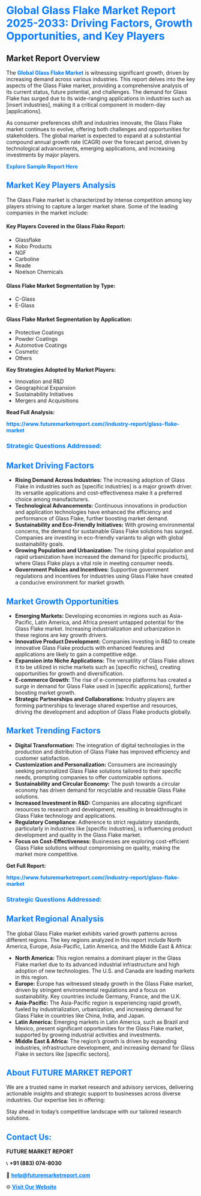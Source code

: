 <h1 style="color: #007BFF;">Global Glass Flake Market Report 2025-2033: Driving Factors, Growth Opportunities, and Key Players</h1>

<section id="overview">
<h2>Market Report Overview</h2>
<p>The <a href="https://www.futuremarketreport.com//industry-report/glass-flake-market" style="color: #007BFF; text-decoration: none;"><strong>Global Glass Flake Market</strong></a> is witnessing significant growth, driven by increasing demand across various industries. This report delves into the key aspects of the Glass Flake market, providing a comprehensive analysis of its current status, future potential, and challenges. The demand for Glass Flake has surged due to its wide-ranging applications in industries such as [insert industries], making it a critical component in modern-day [applications].</p>
<p>As consumer preferences shift and industries innovate, the Glass Flake market continues to evolve, offering both challenges and opportunities for stakeholders. The global market is expected to expand at a substantial compound annual growth rate (CAGR) over the forecast period, driven by technological advancements, emerging applications, and increasing investments by major players.</p>
</section>

<section id="overview">
<p><a href="https://www.futuremarketreport.com//request-sample/reportId=83281" style="color: #007BFF; text-decoration: none;"><strong>Explore Sample Report Here</strong></a></p>
</section>

<section id="key-players">
<h2 style="color: #007BFF;">Market Key Players Analysis</h2>
<p>The Glass Flake market is characterized by intense competition among key players striving to capture a larger market share. Some of the leading companies in the market include:</p>
<h4>Key Players Covered in the Glass Flake Report:</h4>
<ul><li>Glassflake</li><li>Kobo Products</li><li>NGF</li><li>Carboline</li><li>Reade</li><li>Noelson Chemicals</li></ul>
<h4>Glass Flake Market Segmentation by Type:</h4>
<ul><li>C-Glass</li><li>E-Glass</li></ul>

<h4>Glass Flake Market Segmentation by Application:</h4>
<ul><li>Protective Coatings</li><li>Powder Coatings</li><li>Automotive Coatings</li><li>Cosmetic</li><li>Others</li></ul>
<p><strong>Key Strategies Adopted by Market Players:</strong></p>
<ul>
<li>Innovation and R&D</li>
<li>Geographical Expansion</li>
<li>Sustainability Initiatives</li>
<li>Mergers and Acquisitions</li>
</ul>
</section>

<section>
<p><strong>Read Full Analysis: </strong></p><a href="https://www.futuremarketreport.com//industry-report/glass-flake-market" style="color: #007BFF; text-decoration: none;"><strong>https://www.futuremarketreport.com//industry-report/glass-flake-market</strong></a>
<h3 style="color: #007BFF;">Strategic Questions Addressed:</h3>
</section>

<section id="driving-factors">
<h2 style="color: #007BFF;">Market Driving Factors</h2>
<ul>
<li><strong>Rising Demand Across Industries:</strong> The increasing adoption of Glass Flake in industries such as [specific industries] is a major growth driver. Its versatile applications and cost-effectiveness make it a preferred choice among manufacturers.</li>
<li><strong>Technological Advancements:</strong> Continuous innovations in production and application technologies have enhanced the efficiency and performance of Glass Flake, further boosting market demand.</li>
<li><strong>Sustainability and Eco-Friendly Initiatives:</strong> With growing environmental concerns, the demand for sustainable Glass Flake solutions has surged. Companies are investing in eco-friendly variants to align with global sustainability goals.</li>
<li><strong>Growing Population and Urbanization:</strong> The rising global population and rapid urbanization have increased the demand for [specific products], where Glass Flake plays a vital role in meeting consumer needs.</li>
<li><strong>Government Policies and Incentives:</strong> Supportive government regulations and incentives for industries using Glass Flake have created a conducive environment for market growth.</li>
</ul>
</section>

<section id="growth-opportunities">
<h2 style="color: #007BFF;">Market Growth Opportunities</h2>
<ul>
<li><strong>Emerging Markets:</strong> Developing economies in regions such as Asia-Pacific, Latin America, and Africa present untapped potential for the Glass Flake market. Increasing industrialization and urbanization in these regions are key growth drivers.</li>
<li><strong>Innovative Product Development:</strong> Companies investing in R&D to create innovative Glass Flake products with enhanced features and applications are likely to gain a competitive edge.</li>
<li><strong>Expansion into Niche Applications:</strong> The versatility of Glass Flake allows it to be utilized in niche markets such as [specific niches], creating opportunities for growth and diversification.</li>
<li><strong>E-commerce Growth:</strong> The rise of e-commerce platforms has created a surge in demand for Glass Flake used in [specific applications], further boosting market growth.</li>
<li><strong>Strategic Partnerships and Collaborations:</strong> Industry players are forming partnerships to leverage shared expertise and resources, driving the development and adoption of Glass Flake products globally.</li>
</ul>
</section>

<section id="trending-factors">
<h2 style="color: #007BFF;">Market Trending Factors</h2>
<ul>
<li><strong>Digital Transformation:</strong> The integration of digital technologies in the production and distribution of Glass Flake has improved efficiency and customer satisfaction.</li>
<li><strong>Customization and Personalization:</strong> Consumers are increasingly seeking personalized Glass Flake solutions tailored to their specific needs, prompting companies to offer customizable options.</li>
<li><strong>Sustainability and Circular Economy:</strong> The push towards a circular economy has driven demand for recyclable and reusable Glass Flake solutions.</li>
<li><strong>Increased Investment in R&D:</strong> Companies are allocating significant resources to research and development, resulting in breakthroughs in Glass Flake technology and applications.</li>
<li><strong>Regulatory Compliance:</strong> Adherence to strict regulatory standards, particularly in industries like [specific industries], is influencing product development and quality in the Glass Flake market.</li>
<li><strong>Focus on Cost-Effectiveness:</strong> Businesses are exploring cost-efficient Glass Flake solutions without compromising on quality, making the market more competitive.</li>
</ul>
</section>

<section>
<p><strong>Get Full Report: </strong></p><a href="https://www.futuremarketreport.com//industry-report/glass-flake-market" style="color: #007BFF; text-decoration: none;"><strong>https://www.futuremarketreport.com//industry-report/glass-flake-market</strong></a>
<h3 style="color: #007BFF;">Strategic Questions Addressed:</h3>
</section>


<section id="regional-analysis">
<h2 style="color: #007BFF;">Market Regional Analysis</h2>
<p>The global Glass Flake market exhibits varied growth patterns across different regions. The key regions analyzed in this report include North America, Europe, Asia-Pacific, Latin America, and the Middle East & Africa:</p>
<ul>
<li><strong>North America:</strong> This region remains a dominant player in the Glass Flake market due to its advanced industrial infrastructure and high adoption of new technologies. The U.S. and Canada are leading markets in this region.</li>
<li><strong>Europe:</strong> Europe has witnessed steady growth in the Glass Flake market, driven by stringent environmental regulations and a focus on sustainability. Key countries include Germany, France, and the U.K.</li>
<li><strong>Asia-Pacific:</strong> The Asia-Pacific region is experiencing rapid growth, fueled by industrialization, urbanization, and increasing demand for Glass Flake in countries like China, India, and Japan.</li>
<li><strong>Latin America:</strong> Emerging markets in Latin America, such as Brazil and Mexico, present significant opportunities for the Glass Flake market, supported by growing industrial activities and investments.</li>
<li><strong>Middle East & Africa:</strong> The region’s growth is driven by expanding industries, infrastructure development, and increasing demand for Glass Flake in sectors like [specific sectors].</li>
</ul>
</section>

<footer>
<h2 style="color: #007BFF;">About FUTURE MARKET REPORT</h2>
<p>We are a trusted name in market research and advisory services, delivering actionable insights and strategic support to businesses across diverse industries. Our expertise lies in offering:</p>

<p>Stay ahead in today’s competitive landscape with our tailored research solutions.</p>

<h2 style="color: #007BFF;">Contact Us:</h2>
<p><strong>FUTURE MARKET REPORT</strong></p>
<p>📞 <strong>+91 (883) 074-8030</strong></p>
<p>📧 <strong><a href="mailto:help@futuremarketreport.com" style="color: #007BFF;">help@futuremarketreport.com</a></strong></p>
<p>🌐 <strong><a href="https://www.futuremarketreport.com/" style="color: #007BFF;">Visit Our Website</a></strong></p>
</footer>